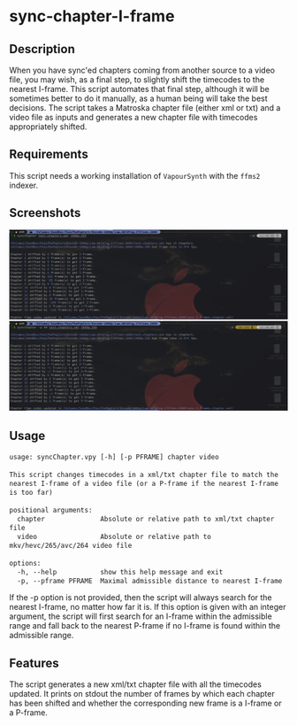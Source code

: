 # sync-chapter-I-frame

## Description

When you have sync'ed chapters coming from another source to a video file, you may wish, as a final step, to slightly shift the timecodes to the nearest I-frame.  This script automates that final step, although it will be sometimes better to do it manually, as a human being will take the best decisions.  The script takes a Matroska chapter file (either xml or txt) and a video file as inputs and generates a new chapter file with timecodes appropriately shifted.

## Requirements

This script needs a working installation of `VapourSynth` with the `ffms2` indexer.


## Screenshots

![I-frames](./screenshots/iframes.png)
![P-frames](./screenshots/pframes.png)

## Usage

```
usage: syncChapter.vpy [-h] [-p PFRAME] chapter video

This script changes timecodes in a xml/txt chapter file to match the nearest I-frame of a video file (or a P-frame if the nearest I-frame is too far)

positional arguments:
  chapter              Absolute or relative path to xml/txt chapter file
  video                Absolute or relative path to mkv/hevc/265/avc/264 video file

options:
  -h, --help           show this help message and exit
  -p, --pframe PFRAME  Maximal admissible distance to nearest I-frame
```

If the -p option is not provided, then the script will always search for the nearest I-frame, no matter how far it is. If this option is given with an integer argument, the script will first search for an I-frame within the admissible range and fall back to the nearest P-frame if no I-frame is found within the admissible range.

## Features

The script generates a new xml/txt chapter file with all the timecodes updated. It prints on stdout the number of frames by which each chapter has been shifted and whether the corresponding new frame is a I-frame or a P-frame.
